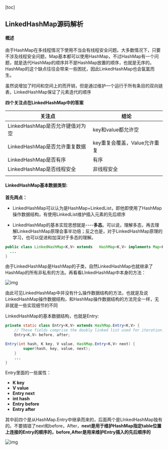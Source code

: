 [toc]

## LinkedHashMap源码解析

#### 概述

由于HashMap在多线程情况下使用不当会有线程安全问题。大多数情况下，只要不涉及线程安全问题，Map基本都可以使用HashMap，不过HashMap有一个问题，就是迭代HashMap的顺序并不是HashMap放置的顺序，也就是无序的。HashMap的这个缺点往往会带来一些困扰，因此LinkedHashMap也会氤氲而生。

虽然说增加了时间和空间上的而开销，但是通过维护一个运行于所有条目的双向链表，LinkedHashMap保证了元素迭代的顺序



**四个关注点在LinkedHashMap中的答案**

| 关注点                          | 结论                         |
| ------------------------------- | ---------------------------- |
| LinkedHashMap是否允许键值对为空 | key和value都允许空           |
| LinkedHashMap是否允许重复数据   | key重复会覆盖，Value允许重复 |
| LinkedHashMap是否有序           | 有序                         |
| LinkedHashMap是否线程安全       | 非线程安全                   |
|                                 |                              |



#### LinkedHashMap基本数据类型:

**首先两点：**

- LinkedHashMap可以认为是HashMap+LinkedList，即他即使用了HashMap操作数据结构，有使用LinkedList维护插入元素的先后顺序

-  LinkedHashMap的基本实现思想就是----**多态**。可以说，理解多态，再去理解LinkedHashMap原理会事半功倍；反之也是，对于LinkedHashMap原理的学习，也可以促进和加深对于多态的理解。 

  ```java
  public class LinkedHashMap<K,V> extends	HashMap<K,V> implements	Map<K,V>{
  	...
  }
  ```

  由于LinkedHashMap是HashMap的子类，自然LinkedHashMap也就继承了HashMap的所有非私有的方法。再看看LInkedHashMap中本身的方法：

  

 ![img](https://images2015.cnblogs.com/blog/801753/201512/801753-20151216205748224-1556969372.png) 

由此可见LinkedHashMap中并没有什么操作数据结构的方法，也就是及说LinkedHashMap操作数据结构，和HashMap操作数据结构的方法完全一样，无非就是一些实现细节的不同



LinkedHashMap的基本数据结构，也就是Entry:

```JAVA
private static class Entry<K,V> extends HashMap.Entry<K,V> {
    // These fields comprise the doubly linked list used for iteration.
    Entry<K,V> before, after;

Entry(int hash, K key, V value, HashMap.Entry<K,V> next) {
        super(hash, key, value, next);
    }
    ...
}
```

Entry里面的一些属性：

- **K key**
- **V value**
- **Entry next**
- **int hash**
- **Entry before**
- **Entry after**

其中前四个是从HashMap.Entry中继承而来的，后面两个是LInkedHashMap独有的。不要搞错了next和before，After，**next是用于维护HashMap指定table位置上连接的Entry的顺序的，before,After是用来维护Entry插入的先后顺序的**

 ![img](https://images2015.cnblogs.com/blog/801753/201512/801753-20151216211941693-590937713.png) 

